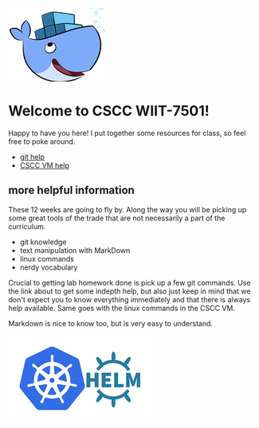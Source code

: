 ![docker](./static/docker.png)
#  Welcome to CSCC WIIT-7501!

Happy to have you here! I put together some resources for class, so feel free to poke around.

- [git help](./git_help/README.md)
- [CSCC VM help](./vm_prep/README.md)

## more helpful information

These 12 weeks are going to fly by. Along the way you will be picking up some great tools of the trade that are not necessarily a part of the curriculum.

- git knowledge
- text manipulation with MarkDown
- linux commands
- nerdy vocabulary

Crucial to getting lab homework done is pick up a few git commands. Use the link about to get some indepth help, but also just keep in mind that we don't expect you to know everything immediately and that there is always help available. Same goes with the linux commands in the CSCC VM.

Markdown is nice to know too, but is very easy to understand. 

![k8s](./static/k8s-helm.png)